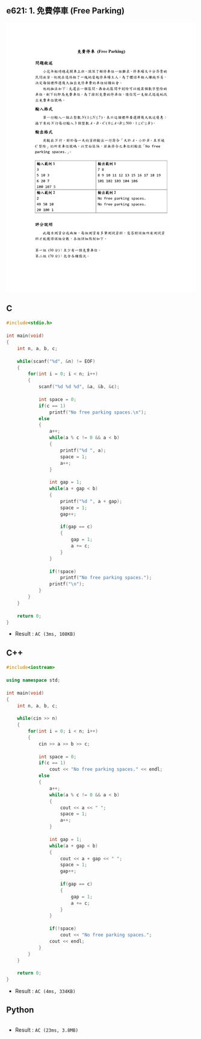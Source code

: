 ## e621: 1. 免費停車 (Free Parking)
![e621](https://github.com/Offliners/ZeroJugde-writeup/blob/master/%E5%9F%BA%E7%A4%8E%E9%A1%8C%E5%BA%AB/Contents/e621/e621.png)

## C
```C
#include<stdio.h>

int main(void)
{
	int n, a, b, c;
	
	while(scanf("%d", &n) != EOF)
	{
		for(int i = 0; i < n; i++)
		{
			scanf("%d %d %d", &a, &b, &c);
			
			int space = 0;
			if(c == 1)
				printf("No free parking spaces.\n");
			else
			{
				a++;
				while(a % c != 0 && a < b)
				{
					printf("%d ", a);
					space = 1;
					a++;
				}
				
				int gap = 1;
				while(a + gap < b)
				{
					printf("%d ", a + gap);
					space = 1;
					gap++;
					
					if(gap == c)
					{
						gap = 1;
						a += c;	
					}
				}
				
				if(!space)
					printf("No free parking spaces.");
				printf("\n");
			}
		}
	}
	
	return 0;
}
```
 * Result : `AC (3ms, 108KB)`

## C++
```C++
#include<iostream>

using namespace std;

int main(void)
{
	int n, a, b, c;
	
	while(cin >> n)
	{
		for(int i = 0; i < n; i++)
		{
			cin >> a >> b >> c;
			
			int space = 0;
			if(c == 1)
				cout << "No free parking spaces." << endl;
			else
			{
				a++;
				while(a % c != 0 && a < b)
				{
					cout << a << " ";
					space = 1;
					a++;
				}
				
				int gap = 1;
				while(a + gap < b)
				{
					cout << a + gap << " ";
					space = 1;
					gap++;
					
					if(gap == c)
					{
						gap = 1;
						a += c;	
					}
				}
				
				if(!space)
					cout << "No free parking spaces.";
				cout << endl;
			}
		}
	}
	
	return 0;
}
```
 * Result : `AC (4ms, 334KB)`

## Python
```python

```
 * Result : `AC (23ms, 3.8MB)`
